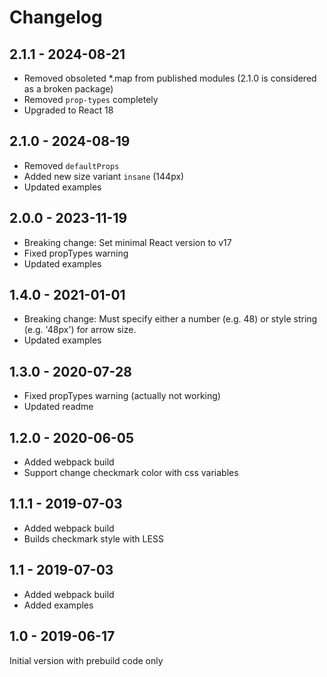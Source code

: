 # Changelog

## 2.1.1 - 2024-08-21
- Removed obsoleted *.map from published modules (2.1.0 is considered as a broken package)
- Removed `prop-types` completely
- Upgraded to React 18

## 2.1.0 - 2024-08-19

- Removed `defaultProps`
- Added new size variant `insane` (144px)
- Updated examples

## 2.0.0 - 2023-11-19

- Breaking change: Set minimal React version to v17
- Fixed propTypes warning
- Updated examples

## 1.4.0 - 2021-01-01

- Breaking change: Must specify either a number (e.g. 48) or style string (e.g. '48px') for arrow size.
- Updated examples

## 1.3.0 - 2020-07-28

- Fixed propTypes warning (actually not working)
- Updated readme

## 1.2.0 - 2020-06-05

- Added webpack build
- Support change checkmark color with css variables

## 1.1.1 - 2019-07-03

- Added webpack build
- Builds checkmark style with LESS

## 1.1 - 2019-07-03

- Added webpack build
- Added examples

## 1.0 - 2019-06-17

Initial version with prebuild code only
